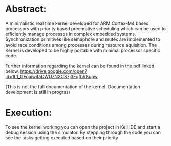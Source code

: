 # Abstract:

A minimalistic real time kernel developed for ARM Cortex-M4 based
processors with priority based preemptive scheduling which can be used to efficiently manage
processes in complex embedded systems. Synchronization primitives like semaphore and mutex are implemented to avoid race conditions among processes during resource aquisition.
The Kernel is developed to be highly portable with minimal processor specific code.

Further information regarding the kernel can be found in the pdf linked below.
           https://drive.google.com/open?id=1L1_GFqaiwifaDWUzNXCS7j3FqfbRKupw
           
 (This is not the full documentation of the kernel. Documentation development is still in progrss)          

# Execution:

To see the kernel working you can open the project in Keil IDE and start a debug session using the simulator. By stepping through the code you can see the tasks getting executed based on their priority
